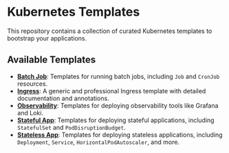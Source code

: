 # Kubernetes Templates

This repository contains a collection of curated Kubernetes templates to bootstrap your applications.

## Available Templates

*   **[Batch Job](batch-job/)**: Templates for running batch jobs, including `Job` and `CronJob` resources.
*   **[Ingress](ingress/)**: A generic and professional Ingress template with detailed documentation and annotations.
*   **[Observability](observability/)**: Templates for deploying observability tools like Grafana and Loki.
*   **[Stateful App](stateful-app/)**: Templates for deploying stateful applications, including `StatefulSet` and `PodDisruptionBudget`.
*   **[Stateless App](stateless-app/)**: Templates for deploying stateless applications, including `Deployment`, `Service`, `HorizontalPodAutoscaler`, and more.
